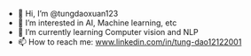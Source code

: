 - 👋 Hi, I’m @tungdaoxuan123
- 👀 I’m interested in AI, Machine learning, etc
- 🌱 I’m currently learning Computer vision and NLP
- 📫 How to reach me:
   www.linkedin.com/in/tung-dao12122001

<!---
tungdaoxuan123/tungdaoxuan123 is a ✨ special ✨ repository because its `README.md` (this file) appears on your GitHub profile.
You can click the Preview link to take a look at your changes.
--->
